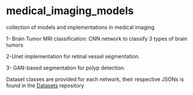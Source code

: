 # medical_imaging_models
collection of models and implementations in medical imaging

1- Brain Tumor MRI classification: CNN network to classify 3 types of brain tumors

2-Unet implementation for  retinal vessel segmentation. 

3- GAN-based segmentation for polyp detection.

Dataset classes are provided for each network, their respective JSONs is found in the [Datasets](https://github.com/Osamah-ElRadaideh/datasets) repository
